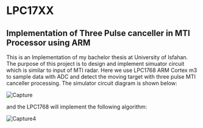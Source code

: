 # LPC17XX
## Implementation of Three Pulse canceller in MTI Processor using ARM
This is an Implementation of my bachelor thesis at University of Isfahan.
The purpose of this project is to design and implement simuator circuit which is similar to input of MTI radar. Here we use LPC1768 ARM Cortex m3 to 
sample data with ADC and 
detect the moving target with three pulse MTI canceller processing.
The simulator circuit diagram is shown below:

![Capture](https://user-images.githubusercontent.com/79360716/213926490-5dfba126-e796-4ef0-a90f-1caf4a481712.JPG)

and the LPC1768 will implement the following algorithm:

![Capture4](https://user-images.githubusercontent.com/79360716/213926855-dbce6bfa-abc6-41c9-9b8e-25668615bbdd.JPG)
